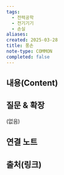 ```yaml
---
tags:
  - 전력공학
  - 전기기기
  - 손실
aliases: 
created: 2025-03-28
title: 풍손
note-type: COMMON
completed: false
---
```


## 내용(Content)


## 질문 & 확장

(없음)

## 연결 노트

## 출처(링크)

